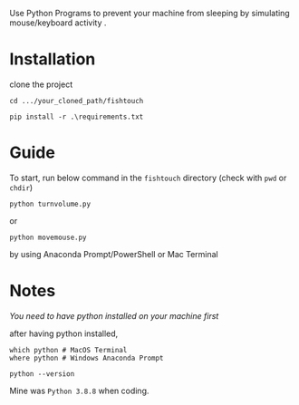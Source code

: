 Use Python Programs to prevent your machine from sleeping by simulating mouse/keyboard activity . 

# Installation

clone the project

```
cd .../your_cloned_path/fishtouch

pip install -r .\requirements.txt
```

# Guide

To start, run below command in the `fishtouch` directory (check with `pwd` or `chdir`)

```
python turnvolume.py 
```
or 
```
python movemouse.py
```

by using Anaconda Prompt/PowerShell or Mac Terminal

# Notes

*You need to have python installed on your machine first*

after having python installed,

```
which python # MacOS Terminal
where python # Windows Anaconda Prompt
```

```
python --version
```

Mine was `Python 3.8.8` when coding. 